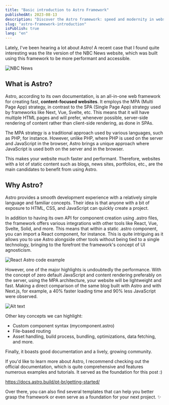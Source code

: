 ```yaml
---
title: "Basic introduction to Astro Framework"
publishedAt: 2023-08-13
description: "Discover the Astro framework: speed and modernity in website creation! ✨🚀"
slug: "astro-framework-introduction"
isPublish: true
lang: "en"
---
```



Lately, I've been hearing a lot about Astro! A recent case that I found quite interesting was the lite version of the NBC News website, which was built using this framework to be more performant and accessible.

![NBC News](https://imgur.com/7cCHIbu.png)

## What is Astro?


Astro, according to its own documentation, is an all-in-one web framework for creating fast, **content-focused websites**. It employs the MPA (Multi Page App) strategy, in contrast to the SPA (Single Page App) strategy used by frameworks like Next, Vue, Svelte, etc. This means that it will have multiple HTML pages and will prefer, whenever possible, server-side rendering of content rather than client-side rendering, as done in SPAs.

The MPA strategy is a traditional approach used by various languages, such as PHP, for instance. However, unlike PHP, where PHP is used on the server and JavaScript in the browser, Astro brings a unique approach where JavaScript is used both on the server and in the browser.

This makes your website much faster and performant. Therefore, websites with a lot of static content such as blogs, news sites, portfolios, etc., are the main candidates to benefit from using Astro.


## Why Astro?

Astro provides a smooth development experience with a relatively simple language and familiar concepts. Their idea is that anyone with a bit of exposure to HTML, CSS, and JavaScript can quickly create a project.

In addition to having its own API for component creation using .astro files, the framework offers various integrations with other tools like React, Vue, Svelte, Solid, and more. This means that within a static .astro component, you can import a React component, for instance. This is quite intriguing as it allows you to use Astro alongside other tools without being tied to a single technology, bringing to the forefront the framework's concept of UI agnosticism.

![React Astro code example](https://imgur.com/I99EsDg.png)

However, one of the major highlights is undoubtedly the performance. With the concept of zero default JavaScript and content rendering preferably on the server, using the MPA architecture, your website will be lightweight and fast. Making a direct comparison of the same blog built with Astro and with Next.js, for example, a 40% faster loading time and 90% less JavaScript were observed.

![Alt text](https://imgur.com/mive5NN.png)

Other key concepts we can highlight:

- Custom component syntax (mycomponent.astro)
- File-based routing
- Asset handling, build process, bundling, optimizations, data fetching, and more.

Finally, it boasts good documentation and a lively, growing community.

If you'd like to learn more about Astro, I recommend checking out the official documentation, which is quite comprehensive and features numerous examples and tutorials. It served as the foundation for this post :)

https://docs.astro.build/pt-br/getting-started/

Over there, you can also find several templates that can help you better grasp the framework or even serve as a foundation for your next project. ✨
